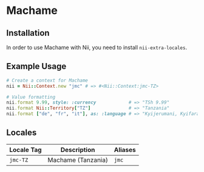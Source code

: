 <!-- This file has been generated. Source: languages/_template.md.erb -->

# Machame

## Installation

In order to use Machame with Nii, you need to install `nii-extra-locales`.

## Example Usage

``` ruby
# Create a context for Machame
nii = Nii::Context.new "jmc" # => #<Nii::Context:jmc-TZ>

# Value formatting
nii.format 9.99, style: :currency            # => "TSh 9.99"
nii.format Nii::Territory["TZ"]              # => "Tanzania"
nii.format ["de", "fr", "it"], as: :language # => "Kyijerumani, Kyifaransa, Kyiitaliano"
```


## Locales

<table>
  <thead>
    <tr>
      <th>Locale Tag</th>
      <th>Description</th>
      <th>Aliases</th>
    </tr>
  </thead>
  <tbody>
    <tr>
      <td><code>jmc-TZ</code></td>
      <td>Machame (Tanzania)</td>
      <td><code>jmc</code></td>
    </tr>
  </tbody>
</table>

